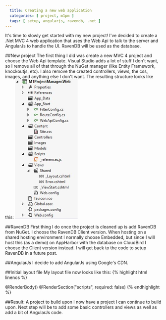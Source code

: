 ```yaml
---
  title: Creating a new web application
  categories: [ project, m1pm ]
  tags: [ setup, angularjs, ravendb, .net ]
---
```

It's time to slowly get started with my new project! I've decided to create a .Net MVC 4 web application that uses the Web Api to
talk to the server and AngularJs to handle the UI. RavenDB will be used as the database.

##New project
The first thing I did was create a new MVC 4 project and choose the Web Api template.
Visual Studio adds a lot of stuff I don't want, so I remove all of that through the NuGet manager (like Entity Framework, knockoutjs, etc).
I also remove the created controllers, views, the css, images, and anything else I don't want.
The resulting structure looks like this:
![Initial structure](/images/m1pm-initial-structure.jpg)

##RavenDB
First thing I do once the project is cleaned up is add RavenDB from NuGet. 
I choose the RavenDB Client version. When hosting on a shared hosting environment I normally choose Embedded, but since I will host this (as a demo)
on AppHarbor with the database on CloudBird I choose the Client version instead. I will get back to the code to setup RavenDB in a future post.

##AngularJs
I decide to add AngularJs using Google's CDN.

##Initial layout file
 My layout file now looks like this:
{% highlight html linenos %}
  <!DOCTYPE html>
  <html>
  <head>
    <meta charset="utf-8" />
    <meta name="viewport" content="width=device-width" />
    <title>M1 Project Manager | @ViewBag.Title</title>
    <link type="text/css" rel="stylesheet" href="@Url.Content("~/Content/Site.css")" />
    <script src="//ajax.googleapis.com/ajax/libs/angularjs/1.0.6/angular.min.js"></script>
  </head>
  <body>
    @RenderBody()
    @RenderSection("scripts", required: false)
  </body>
  </html>
{% endhighlight %}

##Result: A project to build upon
I now have a project I can continue to build upon. Next step will be to add some basic controllers and views as well as add a bit of AngularJs code.
